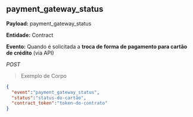 ## payment_gateway_status

<strong>Payload:</strong> payment_gateway_status

<strong>Entidade:</strong> Contract

<strong>Evento:</strong>
Quando é solicitada a <strong>troca de forma de pagamento para cartão de crédito</strong> (via API)

<div class="api-endpoint">
  <div class="endpoint-data">
      <i class="label label-get">POST</i>
  </div>
</div>


> Exemplo de Corpo

```json
{
  "event":"payment_gateway_status",
  "status":"status-do-cartão",
  "contract_token":"token-do-contrato"
}
```